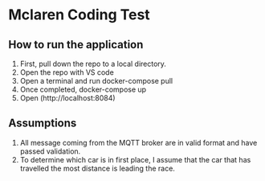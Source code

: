 # Mclaren Coding Test

## How to run the application
1. First, pull down the repo to a local directory. 
2. Open the repo with VS code
3. Open a terminal and run docker-compose pull
4. Once completed, docker-compose up
5. Open (http://localhost:8084)

## Assumptions
1. All message coming from the MQTT broker are in valid format and have passed validation.
2. To determine which car is in first place, I assume that the car that has travelled the most distance is leading the race.
